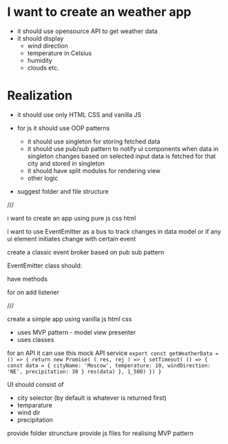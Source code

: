 # I want to create an weather app

- it should use opensource API to get weather data
- it should display
  - wind direction
  - temperature in Celsius
  - humidity
  - clouds etc.

# Realization

- it should use only HTML CSS and vanilla JS

- for js it should use OOP patterns
  - it should use singleton for storing fetched data
  - it should use pub/sub pattern to notify ui components when data in singleton changes based on selected input data is fetched for that city and stored in singleton
  - it should have split modules for rendering view 
  - other logic

- suggest folder and file structure

///

i want to create an app using pure js css html

i want to use EventEmitter as a bus to track changes in data model or if any  ui element initiates change with  certain event

create a classic event broker based on pub sub pattern

EventEmitter class should:

have methods

for on add listener


///

create a simple app using vanilla js html css
- uses MVP pattern - model view presenter
- uses classes

for an API it can use this mock API service
`export const getWeatherData = () => {
  return new Promise( ( res, rej ) => {
    setTimeout( () => {
      const data = {
        cityName: 'Moscow',
        temperature: 10,
        windDirection: 'NE',
        precipitation: 30
      }
      res(data)
    }, 1_500)
  })
}`

UI
should consist of
- city selector (by default is whatever is returned first)
- temparature
- wind dir
- precipitation

provide folder struncture
provide js files for realising MVP pattern



